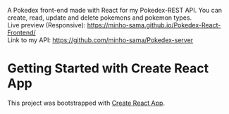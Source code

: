 A Pokedex front-end made with React for my Pokedex-REST API. You can create, read, update and delete pokemons and pokemon types.<br>
Live preview (Responsive): https://minho-sama.github.io/Pokedex-React-Frontend/<br>
Link to my API: https://github.com/minho-sama/Pokedex-server

# Getting Started with Create React App

This project was bootstrapped with [Create React App](https://github.com/facebook/create-react-app).
